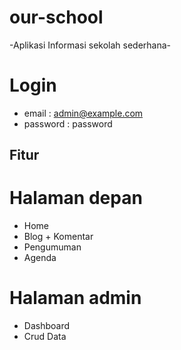 # our-school

-Aplikasi Informasi sekolah sederhana- 

# Login

- email : admin@example.com
- password : password

## Fitur 

# Halaman depan
- Home 
- Blog + Komentar
- Pengumuman
- Agenda

# Halaman admin
- Dashboard
- Crud Data
